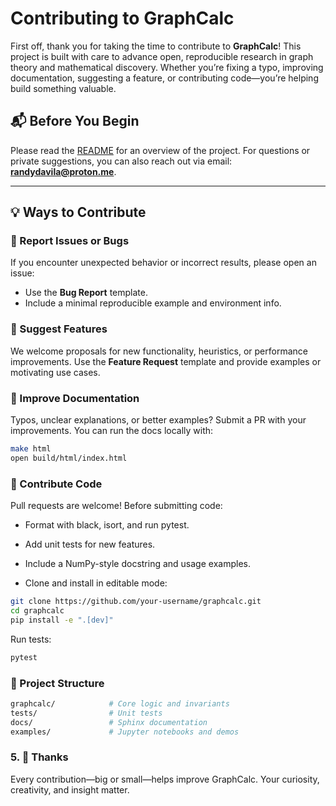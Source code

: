# Contributing to GraphCalc

First off, thank you for taking the time to contribute to **GraphCalc**! This project is built with care to advance open, reproducible research in graph theory and mathematical discovery. Whether you’re fixing a typo, improving documentation, suggesting a feature, or contributing code—you’re helping build something valuable.

## 📬 Before You Begin

Please read the [README](./README.md) for an overview of the project. For questions or private suggestions, you can also reach out via email: **<randydavila@proton.me>**.

---

## 💡 Ways to Contribute

### 🐞 Report Issues or Bugs

If you encounter unexpected behavior or incorrect results, please open an issue:

- Use the **Bug Report** template.
- Include a minimal reproducible example and environment info.

### 🚀 Suggest Features

We welcome proposals for new functionality, heuristics, or performance improvements. Use the **Feature Request** template and provide examples or motivating use cases.

### 🧪 Improve Documentation

Typos, unclear explanations, or better examples? Submit a PR with your improvements. You can run the docs locally with:

```bash
make html
open build/html/index.html
```

### 🧩 Contribute Code

Pull requests are welcome! Before submitting code:

- Format with black, isort, and run pytest.

- Add unit tests for new features.

- Include a NumPy-style docstring and usage examples.

- Clone and install in editable mode:

```bash
git clone https://github.com/your-username/graphcalc.git
cd graphcalc
pip install -e ".[dev]"
```

Run tests:

```bash
pytest
```

### 📁 Project Structure

```bash
graphcalc/            # Core logic and invariants
tests/                # Unit tests
docs/                 # Sphinx documentation
examples/             # Jupyter notebooks and demos
```

### 5. 🙏 Thanks

Every contribution—big or small—helps improve GraphCalc. Your curiosity, creativity, and insight matter.
